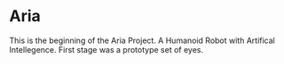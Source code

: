 # Aria
This is the beginning of the Aria Project. A Humanoid Robot with Artifical Intellegence. First stage was a prototype set of eyes.  
